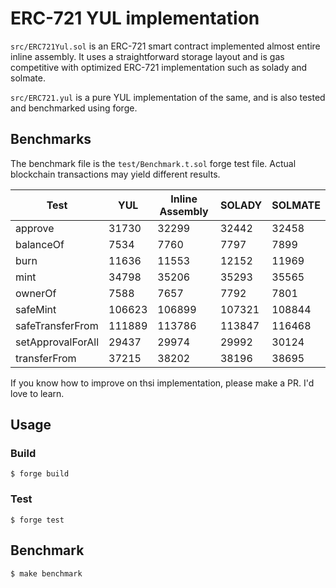 # ERC-721 YUL implementation

`src/ERC721Yul.sol` is an ERC-721 smart contract implemented almost entire inline assembly. It uses a straightforward storage layout and is gas competitive with optimized ERC-721 implementation such as solady and solmate.

`src/ERC721.yul` is a pure YUL implementation of the same, and is also tested and benchmarked using forge.

## Benchmarks

The benchmark file is the `test/Benchmark.t.sol` forge test file. Actual blockchain transactions may yield different results.

| Test              | YUL    | Inline Assembly | SOLADY | SOLMATE |
| ----------------- | ------ | --------------- | ------ | ------- |
| approve           | 31730  | 32299           | 32442  | 32458   |
| balanceOf         | 7534   | 7760            | 7797   | 7899    |
| burn              | 11636  | 11553           | 12152  | 11969   |
| mint              | 34798  | 35206           | 35293  | 35565   |
| ownerOf           | 7588   | 7657            | 7792   | 7801    |
| safeMint          | 106623 | 106899          | 107321 | 108844  |
| safeTransferFrom  | 111889 | 113786          | 113847 | 116468  |
| setApprovalForAll | 29437  | 29974           | 29992  | 30124   |
| transferFrom      | 37215  | 38202           | 38196  | 38695   |

If you know how to improve on thsi implementation, please make a PR. I'd love to learn.

## Usage

### Build

```shell
$ forge build
```

### Test

```shell
$ forge test
```

## Benchmark

```
$ make benchmark
```
